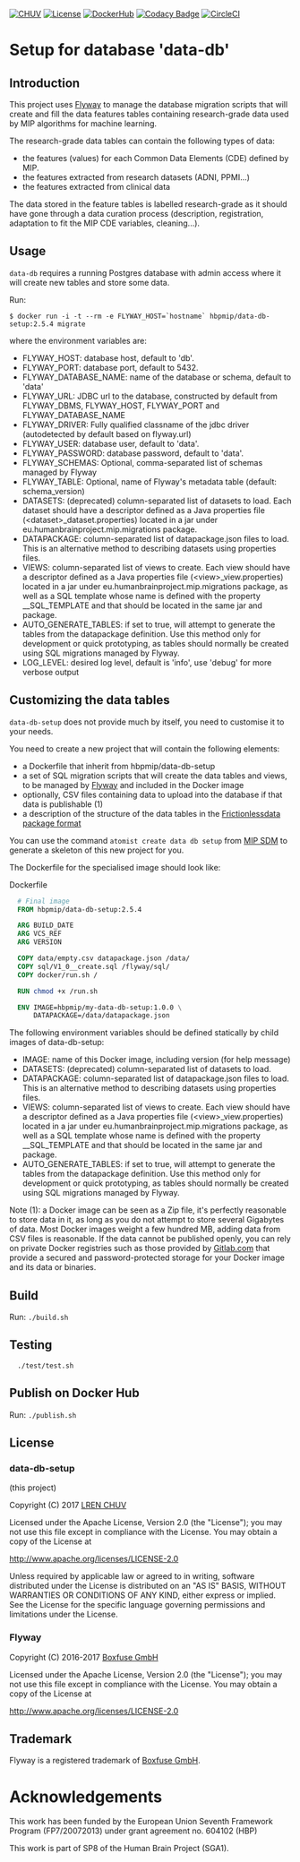 [![CHUV](https://img.shields.io/badge/CHUV-LREN-AF4C64.svg)](https://www.unil.ch/lren/en/home.html) [![License](https://img.shields.io/badge/license-Apache--2.0-blue.svg)](https://github.com/LREN-CHUV/data-db-setup/blob/master/LICENSE) [![DockerHub](https://img.shields.io/badge/docker-hbpmip%2Fdata--db--setup-008bb8.svg)](https://hub.docker.com/r/hbpmip/data-db-setup/) [![Codacy Badge](https://api.codacy.com/project/badge/Grade/fb70732c6b7647699610bdb7be1d8548)](https://www.codacy.com/app/hbpmip/data-db-setup?utm_source=github.com&amp;utm_medium=referral&amp;utm_content=LREN-CHUV/data-db-setup&amp;utm_campaign=Badge_Grade)
[![CircleCI](https://circleci.com/gh/LREN-CHUV/data-db-setup.svg?style=svg)](https://circleci.com/gh/LREN-CHUV/data-db-setup)

# Setup for database 'data-db'

## Introduction

This project uses [Flyway](http://flywaydb.org/) to manage the database migration scripts that will create and fill the data features tables containing research-grade data used by MIP algorithms for machine learning.

The research-grade data tables can contain the following types of data:

* the features (values) for each Common Data Elements (CDE) defined by MIP.
* the features extracted from research datasets (ADNI, PPMI...)
* the features extracted from clinical data

The data stored in the feature tables is labelled research-grade as it should have gone through a data curation process (description, registration, adaptation to fit the MIP CDE variables, cleaning...).

## Usage

`data-db` requires a running Postgres database with admin access where it will create new tables and store some data.

Run:

```console
$ docker run -i -t --rm -e FLYWAY_HOST=`hostname` hbpmip/data-db-setup:2.5.4 migrate
```

where the environment variables are:

* FLYWAY_HOST: database host, default to 'db'.
* FLYWAY_PORT: database port, default to 5432.
* FLYWAY_DATABASE_NAME: name of the database or schema, default to 'data'
* FLYWAY_URL: JDBC url to the database, constructed by default from FLYWAY_DBMS, FLYWAY_HOST, FLYWAY_PORT and FLYWAY_DATABASE_NAME
* FLYWAY_DRIVER: Fully qualified classname of the jdbc driver (autodetected by default based on flyway.url)
* FLYWAY_USER: database user, default to 'data'.
* FLYWAY_PASSWORD: database password, default to 'data'.
* FLYWAY_SCHEMAS: Optional, comma-separated list of schemas managed by Flyway
* FLYWAY_TABLE: Optional, name of Flyway's metadata table (default: schema_version)
* DATASETS: (deprecated) column-separated list of datasets to load. Each dataset should have a descriptor defined as a Java properties file (\<dataset\>\_dataset.properties) located in a jar under eu.humanbrainproject.mip.migrations package.
* DATAPACKAGE: column-separated list of datapackage.json files to load. This is an alternative method to describing datasets using properties files.
* VIEWS: column-separated list of views to create. Each view should have a descriptor defined as a Java properties file (\<view\>\_view.properties) located in a jar under eu.humanbrainproject.mip.migrations package,
  as well as a SQL template whose name is defined with the property \_\_SQL_TEMPLATE and that should be located in the same jar and package.
* AUTO_GENERATE_TABLES: if set to true, will attempt to generate the tables from the datapackage definition. Use this method only for development or quick prototyping, as tables should normally be created using SQL migrations managed by Flyway.
* LOG_LEVEL: desired log level, default is 'info', use 'debug' for more verbose output

## Customizing the data tables

`data-db-setup` does not provide much by itself, you need to customise it to your needs.

You need to create a new project that will contain the following elements:

* a Dockerfile that inherit from hbpmip/data-db-setup
* a set of SQL migration scripts that will create the data tables and views, to be managed by [Flyway](http://flywaydb.org/) and included in the Docker image
* optionally, CSV files containing data to upload into the database if that data is publishable (1)
* a description of the structure of the data tables in the [Frictionlessdata package format](https://frictionlessdata.io/specs/)

You can use the command `atomist create data db setup` from [MIP SDM](https://github.com/LREN-CHUV/mip-sdm) to generate a skeleton of this new project for you.

The Dockerfile for the specialised image should look like:

Dockerfile
```dockerfile
  # Final image
  FROM hbpmip/data-db-setup:2.5.4

  ARG BUILD_DATE
  ARG VCS_REF
  ARG VERSION

  COPY data/empty.csv datapackage.json /data/
  COPY sql/V1_0__create.sql /flyway/sql/
  COPY docker/run.sh /

  RUN chmod +x /run.sh

  ENV IMAGE=hbpmip/my-data-db-setup:1.0.0 \
      DATAPACKAGE=/data/datapackage.json

```

The following environment variables should be defined statically by child images of data-db-setup:

* IMAGE: name of this Docker image, including version (for help message)
* DATASETS: (deprecated) column-separated list of datasets to load.
* DATAPACKAGE: column-separated list of datapackage.json files to load. This is an alternative method to describing datasets using properties files.
* VIEWS: column-separated list of views to create. Each view should have a descriptor defined as a Java properties file (\<view\>\_view.properties) located in a jar under eu.humanbrainproject.mip.migrations package,
  as well as a SQL template whose name is defined with the property \_\_SQL_TEMPLATE and that should be located in the same jar and package.
* AUTO_GENERATE_TABLES: if set to true, will attempt to generate the tables from the datapackage definition. Use this method only for development or quick prototyping, as tables should normally be created using SQL migrations managed by Flyway.

Note (1): a Docker image can be seen as a Zip file, it's perfectly reasonable to store data in it, as long as you do not attempt to store several Gigabytes of data. Most Docker images weight a few hundred MB, adding data from CSV files is reasonable.
If the data cannot be published openly, you can rely on private Docker registries such as those provided by [Gitlab.com](https://gitlab.com) that provide a secured and password-protected storage for your Docker image and its data or binaries.

## Build

Run: `./build.sh`

## Testing

```
  ./test/test.sh
```

## Publish on Docker Hub

Run: `./publish.sh`

## License

### data-db-setup

(this project)

Copyright (C) 2017 [LREN CHUV](https://www.unil.ch/lren/en/home.html)

Licensed under the Apache License, Version 2.0 (the "License");
you may not use this file except in compliance with the License.
You may obtain a copy of the License at

http://www.apache.org/licenses/LICENSE-2.0

Unless required by applicable law or agreed to in writing, software
distributed under the License is distributed on an "AS IS" BASIS,
WITHOUT WARRANTIES OR CONDITIONS OF ANY KIND, either express or implied.
See the License for the specific language governing permissions and
limitations under the License.

### Flyway

Copyright (C) 2016-2017 [Boxfuse GmbH](https://boxfuse.com)

Licensed under the Apache License, Version 2.0 (the "License");
you may not use this file except in compliance with the License.
You may obtain a copy of the License at

http://www.apache.org/licenses/LICENSE-2.0

## Trademark
Flyway is a registered trademark of [Boxfuse GmbH](https://boxfuse.com).

# Acknowledgements

This work has been funded by the European Union Seventh Framework Program (FP7/2007­2013) under grant agreement no. 604102 (HBP)

This work is part of SP8 of the Human Brain Project (SGA1).

